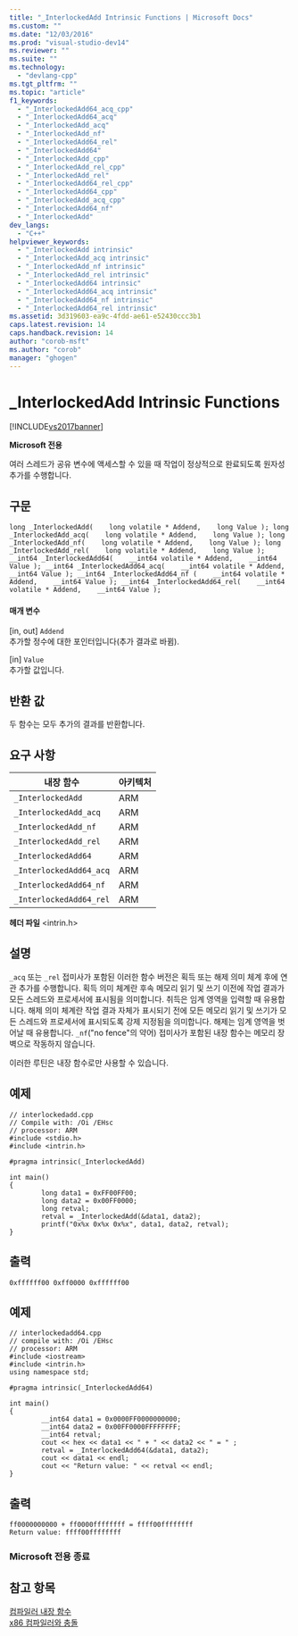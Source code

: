 ```yaml
---
title: "_InterlockedAdd Intrinsic Functions | Microsoft Docs"
ms.custom: ""
ms.date: "12/03/2016"
ms.prod: "visual-studio-dev14"
ms.reviewer: ""
ms.suite: ""
ms.technology: 
  - "devlang-cpp"
ms.tgt_pltfrm: ""
ms.topic: "article"
f1_keywords: 
  - "_InterlockedAdd64_acq_cpp"
  - "_InterlockedAdd64_acq"
  - "_InterlockedAdd_acq"
  - "_InterlockedAdd_nf"
  - "_InterlockedAdd64_rel"
  - "_InterlockedAdd64"
  - "_InterlockedAdd_cpp"
  - "_InterlockedAdd_rel_cpp"
  - "_InterlockedAdd_rel"
  - "_InterlockedAdd64_rel_cpp"
  - "_InterlockedAdd64_cpp"
  - "_InterlockedAdd_acq_cpp"
  - "_InterlockedAdd64_nf"
  - "_InterlockedAdd"
dev_langs: 
  - "C++"
helpviewer_keywords: 
  - "_InterlockedAdd intrinsic"
  - "_InterlockedAdd_acq intrinsic"
  - "_InterlockedAdd_nf intrinsic"
  - "_InterlockedAdd_rel intrinsic"
  - "_InterlockedAdd64 intrinsic"
  - "_InterlockedAdd64_acq intrinsic"
  - "_InterlockedAdd64_nf intrinsic"
  - "_InterlockedAdd64_rel intrinsic"
ms.assetid: 3d319603-ea9c-4fdd-ae61-e52430ccc3b1
caps.latest.revision: 14
caps.handback.revision: 14
author: "corob-msft"
ms.author: "corob"
manager: "ghogen"
---
```

# _InterlockedAdd Intrinsic Functions
[!INCLUDE[vs2017banner](../assembler/inline/includes/vs2017banner.md)]

**Microsoft 전용**  
  
 여러 스레드가 공유 변수에 액세스할 수 있을 때 작업이 정상적으로 완료되도록 원자성 추가를 수행합니다.  
  
## 구문  
  
```  
long _InterlockedAdd(    long volatile * Addend,    long Value ); long _InterlockedAdd_acq(    long volatile * Addend,    long Value ); long _InterlockedAdd_nf(    long volatile * Addend,    long Value ); long _InterlockedAdd_rel(    long volatile * Addend,    long Value ); __int64 _InterlockedAdd64(    __int64 volatile * Addend,    __int64 Value ); __int64 _InterlockedAdd64_acq(    __int64 volatile * Addend,    __int64 Value ); __int64 _InterlockedAdd64_nf (    __int64 volatile * Addend,    __int64 Value ); __int64 _InterlockedAdd64_rel(    __int64 volatile * Addend,    __int64 Value );  
```  
  
#### 매개 변수  
 \[in, out\] `Addend`  
 추가할 정수에 대한 포인터입니다\(추가 결과로 바뀜\).  
  
 \[in\] `Value`  
 추가할 값입니다.  
  
## 반환 값  
 두 함수는 모두 추가의 결과를 반환합니다.  
  
## 요구 사항  
  
|내장 함수|아키텍처|  
|-----------|----------|  
|`_InterlockedAdd`|ARM|  
|`_InterlockedAdd_acq`|ARM|  
|`_InterlockedAdd_nf`|ARM|  
|`_InterlockedAdd_rel`|ARM|  
|`_InterlockedAdd64`|ARM|  
|`_InterlockedAdd64_acq`|ARM|  
|`_InterlockedAdd64_nf`|ARM|  
|`_InterlockedAdd64_rel`|ARM|  
  
 **헤더 파일** \<intrin.h\>  
  
## 설명  
 `_acq` 또는 `_rel` 접미사가 포함된 이러한 함수 버전은 획득 또는 해제 의미 체계 후에 연관 추가를 수행합니다.  획득 의미 체계란 후속 메모리 읽기 및 쓰기 이전에 작업 결과가 모든 스레드와 프로세서에 표시됨을 의미합니다.  취득은 임계 영역을 입력할 때 유용합니다.  해제 의미 체계란 작업 결과 자체가 표시되기 전에 모든 메모리 읽기 및 쓰기가 모든 스레드와 프로세서에 표시되도록 강제 지정됨을 의미합니다.  해제는 임계 영역을 벗어날 때 유용합니다.  `_nf`\("no fence"의 약어\) 접미사가 포함된 내장 함수는 메모리 장벽으로 작동하지 않습니다.  
  
 이러한 루틴은 내장 함수로만 사용할 수 있습니다.  
  
## 예제  
  
```  
// interlockedadd.cpp  
// Compile with: /Oi /EHsc  
// processor: ARM  
#include <stdio.h>  
#include <intrin.h>  
  
#pragma intrinsic(_InterlockedAdd)  
  
int main()  
{  
        long data1 = 0xFF00FF00;  
        long data2 = 0x00FF0000;  
        long retval;  
        retval = _InterlockedAdd(&data1, data2);  
        printf("0x%x 0x%x 0x%x", data1, data2, retval);  
}  
```  
  
## 출력  
  
```  
0xffffff00 0xff0000 0xffffff00  
```  
  
## 예제  
  
```  
// interlockedadd64.cpp  
// compile with: /Oi /EHsc  
// processor: ARM  
#include <iostream>  
#include <intrin.h>  
using namespace std;  
  
#pragma intrinsic(_InterlockedAdd64)  
  
int main()  
{  
        __int64 data1 = 0x0000FF0000000000;  
        __int64 data2 = 0x00FF0000FFFFFFFF;  
        __int64 retval;  
        cout << hex << data1 << " + " << data2 << " = " ;  
        retval = _InterlockedAdd64(&data1, data2);  
        cout << data1 << endl;  
        cout << "Return value: " << retval << endl;  
}  
```  
  
## 출력  
  
```  
ff0000000000 + ff0000ffffffff = ffff00ffffffff  
Return value: ffff00ffffffff  
```  
  
### Microsoft 전용 종료  
  
## 참고 항목  
 [컴파일러 내장 함수](../intrinsics/compiler-intrinsics.md)   
 [x86 컴파일러와 충돌](../build/conflicts-with-the-x86-compiler.md)